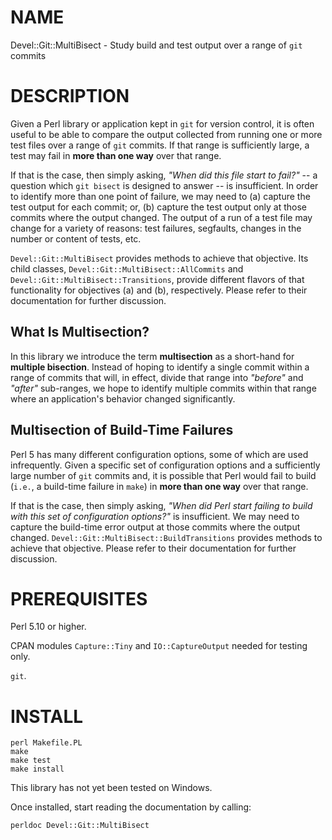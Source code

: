 # NAME

Devel::Git::MultiBisect - Study build and test output over a range of `git` commits

# DESCRIPTION

Given a Perl library or application kept in `git` for version control, it is
often useful to be able to compare the output collected from running one or
more test files over a range of `git` commits.  If that range is sufficiently
large, a test may fail in **more than one way** over that range.

If that is the case, then simply asking, _"When did this file start to
fail?"_ -- a question which `git bisect` is designed to answer -- is
insufficient.  In order to identify more than one point of failure, we may
need to (a) capture the test output for each commit; or, (b) capture the test
output only at those commits where the output changed.  The output of a run of
a test file may change for a variety of reasons:  test failures, segfaults,
changes in the number or content of tests, etc.

`Devel::Git::MultiBisect` provides methods to achieve that objective.  Its
child classes, `Devel::Git::MultiBisect::AllCommits` and
`Devel::Git::MultiBisect::Transitions`, provide different flavors of that
functionality for objectives (a) and (b), respectively.  Please refer to their
documentation for further discussion.

## What Is Multisection?

In this library we introduce the term **multisection** as a short-hand for
**multiple bisection**.  Instead of hoping to identify a single commit
within a range of commits that will, in effect, divide that range into
_"before"_ and _"after"_ sub-ranges, we hope to identify multiple commits
within that range where an application's behavior changed significantly.

## Multisection of Build-Time Failures

Perl 5 has many different configuration options, some of which are used
infrequently.  Given a specific set of configuration options and a
sufficiently large number of `git` commits and, it is possible that Perl
would fail to build (`i.e.`, a build-time failure in `make`) in **more than
one way** over that range.

If that is the case, then simply asking, _"When did Perl start failing to
build with this set of configuration options?"_ is insufficient.  We may need
to capture the build-time error output at those commits where the output
changed.  `Devel::Git::MultiBisect::BuildTransitions` provides methods to
achieve that objective.  Please refer to their documentation for further
discussion.

# PREREQUISITES

Perl 5.10 or higher.

CPAN modules `Capture::Tiny` and `IO::CaptureOutput` needed for testing only.

`git`.

# INSTALL

    perl Makefile.PL
    make
    make test
    make install

This library has not yet been tested on Windows.

Once installed, start reading the documentation by calling:

    perldoc Devel::Git::MultiBisect
